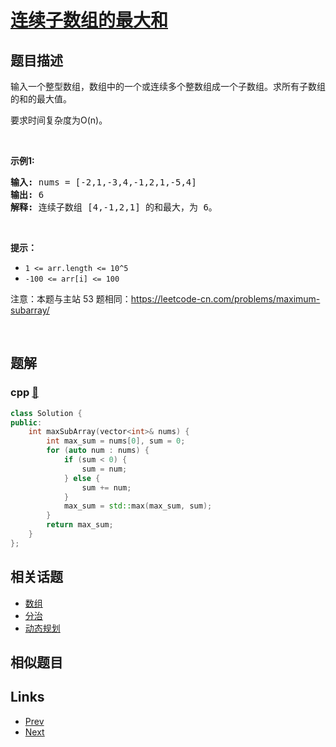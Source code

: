 
# [连续子数组的最大和](https://leetcode-cn.com/problems/lian-xu-zi-shu-zu-de-zui-da-he-lcof)

## 题目描述

<p>输入一个整型数组，数组中的一个或连续多个整数组成一个子数组。求所有子数组的和的最大值。</p>

<p>要求时间复杂度为O(n)。</p>

<p>&nbsp;</p>

<p><strong>示例1:</strong></p>

<pre><strong>输入:</strong> nums = [-2,1,-3,4,-1,2,1,-5,4]
<strong>输出:</strong> 6
<strong>解释:</strong>&nbsp;连续子数组&nbsp;[4,-1,2,1] 的和最大，为&nbsp;6。</pre>

<p>&nbsp;</p>

<p><strong>提示：</strong></p>

<ul>
	<li><code>1 &lt;=&nbsp;arr.length &lt;= 10^5</code></li>
	<li><code>-100 &lt;= arr[i] &lt;= 100</code></li>
</ul>

<p>注意：本题与主站 53 题相同：<a href="https://leetcode-cn.com/problems/maximum-subarray/">https://leetcode-cn.com/problems/maximum-subarray/</a></p>

<p>&nbsp;</p>


## 题解

### cpp [🔗](lian-xu-zi-shu-zu-de-zui-da-he-lcof.cpp) 
```cpp
class Solution {
public:
    int maxSubArray(vector<int>& nums) {
        int max_sum = nums[0], sum = 0;
        for (auto num : nums) {
            if (sum < 0) {
                sum = num;
            } else {
                sum += num;
            }
            max_sum = std::max(max_sum, sum);
        }
        return max_sum;
    }
};
```


## 相关话题

- [数组](https://leetcode-cn.com/tag/array) 
- [分治](https://leetcode-cn.com/tag/divide-and-conquer) 
- [动态规划](https://leetcode-cn.com/tag/dynamic-programming) 


## 相似题目



## Links

- [Prev](../zui-xiao-de-kge-shu-lcof/README.md) 
- [Next](../que-shi-de-shu-zi-lcof/README.md) 

